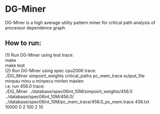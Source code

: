 # DG-Miner  
DG-Miner is a high average utility pattern miner for critical path analysis of processor dependence graph.  
  
## How to run:  
(1) Run DG-Miner using test trace:    
make    
make test    
(2) Run DG-Miner using spec cpu2006 trace:    
./DG\_Miner simpoint\_weights critical\_paths pc\_mem\_trace output\_file minpau minu u minpecu minlen maxlen    
i.e. run 456.0 trace:    
./DG\_Miner ../database/spec06int\_10M/simpoint\_weights/456.0 ../database/spec06int\_10M/456.0/ ../database/spec06int\_10M/pc\_mem\_trace/456.0\_pc\_mem.trace 456.txt 10000 0 2 100 2 10  
